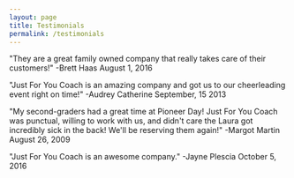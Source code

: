 ```yaml
---
layout: page
title: Testimonials
permalink: /testimonials
---
```



"They are a great family owned company that really takes care of their customers!"
-Brett Haas
August 1, 2016




"Just For You Coach is an amazing company and got us to our cheerleading event right on time!"
-Audrey Catherine
September, 15 2013


"My second-graders had a great time at Pioneer Day! Just For You Coach was punctual, willing to work with us, and didn't care the Laura got incredibly sick in the back! We'll be reserving them again!"
-Margot Martin
August 26, 2009


"Just For You Coach is an awesome company."
-Jayne Plescia
October 5, 2016
